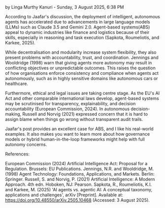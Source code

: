 by Linga Murthy Kanuri - Sunday, 3 August 2025, 6:38 PM

According to Jaafar's discussion, the deployment of intelligent, autonomous agents has accelerated due to advancements in large language models (LLMs) such as Claude 3.5 and Gemini 2.0. Agent-based systems(ABS) appeal to dynamic industries like finance and logistics because of their skills, especially in reasoning and task execution (Sapkota, Roumeliotis, and Karkee, 2025).

While decentralisation and modularity increase system flexibility, they also present problems with accountability, trust, and coordination. Jennings and Wooldridge (1998) warn that giving agents more autonomy may result in conflicting objectives or unpredictable outcomes. This raises the question of how organisations enforce consistency and compliance when agents act autonomously, such as in highly sensitive domains like autonomous cars or healthcare.

Furthermore, ethical and legal issues are taking centre stage. As the EU's AI Act and other comparable international laws develop, agent-based systems may be scrutinised for transparency, explainability, and decision accountability (European Commission, 2024). In autonomous decision-making, Russell and Norvig (2021) expressed concern that it is hard to assign blame when things go wrong without transparent audit trails.

Jaafar's post provides an excellent case for ABS, and I like his real-world examples. It also makes you want to learn more about how governance models or hybrid human-in-the-loop frameworks might help with full autonomy concerns.

References:

European Commission (2024) Artificial Intelligence Act: Proposal for a Regulation. Brussels: EU Publications.
Jennings, N.R. and Wooldridge, M. (1998) Agent Technology: Foundations, Applications, and Markets. Berlin: Springer.
Russell, S. and Norvig, P. (2021) Artificial Intelligence: A Modern Approach. 4th edn. Hoboken, NJ: Pearson.
Sapkota, R., Roumeliotis, K.I. and Karkee, M. (2025) 'AI agents vs. agentic AI: A conceptual taxonomy, applications and challenges', arXiv [Preprint]. Available at: https://doi.org/10.48550/arXiv.2505.10468 (Accessed: 3 August 2025).
